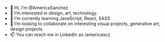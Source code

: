 - 👋 Hi, I’m @AmericaSanchez
- 👀 I’m interested in design, art, technology.
- 🌱 I’m currently learning JavaScript, React, SASS
- 💞️ I’m looking to collaborate on interesting visual projects, generative art, design projects.
- 📫 You can reach me in LinkedIn as /americascz

